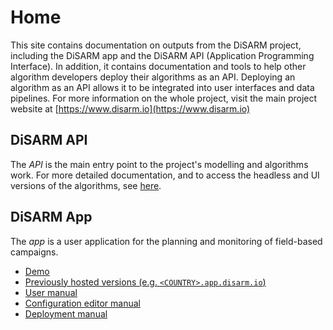 # Home

This site contains documentation on outputs from the DiSARM project, including the DiSARM app and the DiSARM API (Application Programming Interface). In addition, it contains documentation and tools to help other algorithm developers deploy their algorithms as an API. Deploying an algorithm as an API allows it to be integrated into user interfaces and data pipelines. For more information on the whole project, visit the main project website at [https://www.disarm.io](https://www.disarm.io)

## DiSARM API

The _API_ is the main entry point to the project's modelling and algorithms work. For more detailed documentation, and to access the headless and UI versions of the algorithms, see [here](api-docs/).

## DiSARM App

The _app_ is a user application for the planning and monitoring of field-based campaigns.

* [Demo](app-docs/demo.md)
* [Previously hosted versions (e.g. `<COUNTRY>.app.disarm.io`)](app-docs/previously-hosted.md)
* [User manual](app-docs/)
* [Configuration editor manual](app-docs/editor-v1/)
* [Deployment manual](app-docs/deployment.md)

